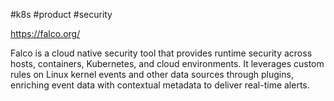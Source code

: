 #k8s #product #security 

https://falco.org/

Falco is a cloud native security tool that provides runtime security across hosts, containers, Kubernetes, and cloud environments. It leverages custom rules on Linux kernel events and other data sources through plugins, enriching event data with contextual metadata to deliver real-time alerts.